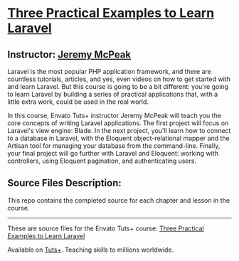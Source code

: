 # [Three Practical Examples to Learn Laravel][published url]
## Instructor: [Jeremy McPeak][instructor url]


Laravel is the most popular PHP application framework, and there are countless tutorials, articles, and yes, even videos on how to get started with and learn Laravel. But this course is going to be a bit different: you're going to learn Laravel by building a series of practical applications that, with a little extra work, could be used in the real world.

In this course, Envato Tuts+ instructor Jeremy McPeak will teach you the core concepts of writing Laravel applications. The first project will focus on Laravel's view engine: Blade. In the next project, you'll learn how to connect to a database in Laravel, with the Eloquent object-relational mapper and the Artisan tool for managing your database from the command-line. Finally, your final project will go further with Laravel and Eloquent: working with controllers, using Eloquent pagination, and authenticating users. 

## Source Files Description:

This repo contains the completed source for each chapter and lesson in the course.

------

These are source files for the Envato Tuts+ course: [Three Practical Examples to Learn Laravel][published url]

Available on [Tuts+](https://tutsplus.com). Teaching skills to millions worldwide.

[published url]: https://code.tutsplus.com/courses/three-practical-examples-to-learn-laravel
[instructor url]: https://tutsplus.com/authors/jeremy-mcpeak
